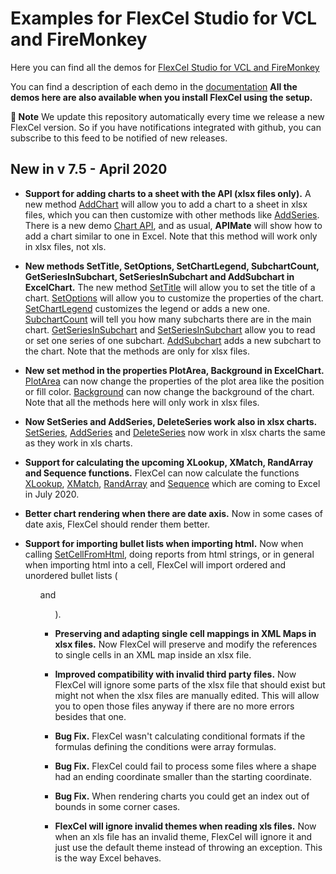 ﻿# Examples for FlexCel Studio for VCL and FireMonkey

Here you can find all the demos for [FlexCel Studio for VCL and FireMonkey](http://www.tmssoftware.com/site/flexcel.asp)

You can find a description of each demo in the [documentation](http://www.tmssoftware.biz/flexcel/doc/vcl/index.html)
**All the demos here are also available when you install FlexCel using the setup.**

**:book: Note** We update this repository automatically every time we release a new FlexCel version. So if you have notifications integrated with github, you can subscribe to this feed to be notified of new releases.


## New in v 7.5 - April 2020


- **Support for adding charts to a sheet with the API (xlsx files only).** A new method [AddChart](http://www.tmssoftware.biz/flexcel/doc/vcl/api/FlexCel.XlsAdapter/TXlsxFile/AddChart.html) will allow you to add a chart to a sheet in xlsx files, which you can then customize with other methods like [AddSeries](http://www.tmssoftware.biz/flexcel/doc/vcl/api/FlexCel.XlsAdapter/TXlsxChart/AddSeries.html). There is a new demo [Chart API](http://www.tmssoftware.biz/flexcel/doc/vcl/samples/delphi/api/chart-api/index.html), and as usual, **APIMate** will show how to add a chart similar to one in Excel. Note that this method will work only in xlsx files, not xls.

- **New  methods SetTitle, SetOptions, SetChartLegend, SubchartCount, GetSeriesInSubchart, SetSeriesInSubchart and AddSubchart in ExcelChart.** The new method [SetTitle](http://www.tmssoftware.biz/flexcel/doc/vcl/api/FlexCel.XlsAdapter/TXlsxChart/SetTitle.html) will allow  you to set the title of a chart. [SetOptions](http://www.tmssoftware.biz/flexcel/doc/vcl/api/FlexCel.XlsAdapter/TXlsxChart/SetOptions.html) will allow you to customize the properties of the chart. [SetChartLegend](http://www.tmssoftware.biz/flexcel/doc/vcl/api/FlexCel.XlsAdapter/TXlsxChart/SetChartLegend.html) customizes the legend or adds a new one.  [SubchartCount](http://www.tmssoftware.biz/flexcel/doc/vcl/api/FlexCel.XlsAdapter/TXlsxChart/SubchartCount.html) will tell you how many subcharts there are in the main chart.  [GetSeriesInSubchart](http://www.tmssoftware.biz/flexcel/doc/vcl/api/FlexCel.XlsAdapter/TXlsxChart/GetSeriesInSubchart.html) and [SetSeriesInSubchart](http://www.tmssoftware.biz/flexcel/doc/vcl/api/FlexCel.XlsAdapter/TXlsxChart/SetSeriesInSubchart.html) allow you to read or set one series of one subchart. [AddSubchart](http://www.tmssoftware.biz/flexcel/doc/vcl/api/FlexCel.XlsAdapter/TXlsxChart/AddSubchart.html) adds a new subchart to the chart. Note that the methods are only for xlsx files.

- **New set method in the properties PlotArea, Background  in ExcelChart.** [PlotArea](http://www.tmssoftware.biz/flexcel/doc/vcl/api/FlexCel.XlsAdapter/TXlsxChart/PlotArea.html) can now change the properties of the plot area like the position or fill color. [Background](http://www.tmssoftware.biz/flexcel/doc/vcl/api/FlexCel.XlsAdapter/TXlsxChart/Background.html) can now change the background of the chart. Note that all the methods here will only work in xlsx files.

- **Now SetSeries and AddSeries, DeleteSeries work also in xlsx charts.** [SetSeries](http://www.tmssoftware.biz/flexcel/doc/vcl/api/FlexCel.XlsAdapter/TXlsxChart/SetSeries.html), [AddSeries](http://www.tmssoftware.biz/flexcel/doc/vcl/api/FlexCel.XlsAdapter/TXlsxChart/AddSeries.html) and [DeleteSeries](http://www.tmssoftware.biz/flexcel/doc/vcl/api/FlexCel.XlsAdapter/TXlsxChart/DeleteSeries.html) now work in xlsx charts the same as they work in xls charts.

- **Support for calculating the upcoming XLookup, XMatch, RandArray and Sequence functions.** FlexCel can now calculate the functions [XLookup](https://support.office.com/en-us/article/xlookup-function-b7fd680e-6d10-43e6-84f9-88eae8bf5929?ui=en-US&rs=en-US&ad=US), [XMatch](https://support.office.com/en-us/article/xmatch-function-d966da31-7a6b-4a13-a1c6-5a33ed6a0312?ui=en-US&rs=en-US&ad=US), [RandArray](https://support.microsoft.com/en-us/office/randarray-function-21261e55-3bec-4885-86a6-8b0a47fd4d33) and [Sequence](https://support.microsoft.com/en-us/office/sequence-function-57467a98-57e0-4817-9f14-2eb78519ca90) which are coming to Excel in July 2020.

- **Better chart rendering when there are date axis.** Now in some cases of date axis, FlexCel should render them better.

- **Support for importing bullet lists when importing html.** Now when calling [SetCellFromHtml](http://www.tmssoftware.biz/flexcel/doc/vcl/api/FlexCel.XlsAdapter/TXlsFile/SetCellFromHtml.html), doing reports from html strings, or in general when importing html into a cell, FlexCel will import ordered and unordered bullet lists (<ol> and <ul>).

- **Preserving and adapting single cell mappings in XML Maps in xlsx files.** Now FlexCel will preserve and modify the references to single cells in an XML map inside an xlsx file.

- **Improved compatibility with invalid third party files.** Now FlexCel will ignore some parts of the xlsx file that should exist but might not when the xlsx files are manually edited. This will allow you to open those files anyway if there are no more errors besides that one.

- **Bug Fix.** FlexCel wasn't calculating conditional formats if the formulas defining the conditions were array formulas.

- **Bug Fix.** FlexCel could fail to process some files where a shape had an ending coordinate smaller than the starting coordinate.

- **Bug Fix.** When rendering charts you could get an index out of bounds in some corner cases.

- **FlexCel will ignore invalid themes when reading xls files.** Now when an xls file has an invalid theme, FlexCel will ignore it and just use the default theme instead of throwing an exception. This is the way Excel behaves.

